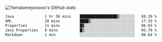 ![Yamalameyooooo's GitHub stats](https://github-readme-stats.vercel.app/api?username=yamalameyooooo&theme=transparent&show_icons=true\&show=reviews,discussions_started,discussions_answered,prs_merged,prs_merged_percentage)

<!--START_SECTION:waka-->

```txt
Java              1 hr 56 mins    █████████████████▒░░░░░░░   69.39 %
XML               28 mins         ████▒░░░░░░░░░░░░░░░░░░░░   17.33 %
Properties        11 mins         █▓░░░░░░░░░░░░░░░░░░░░░░░   06.93 %
Java Properties   9 mins          █▒░░░░░░░░░░░░░░░░░░░░░░░   05.70 %
Markdown          1 min           ░░░░░░░░░░░░░░░░░░░░░░░░░   00.64 %
```

<!--END_SECTION:waka-->
